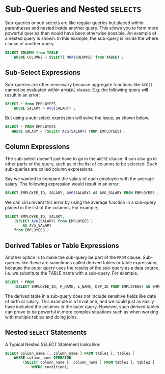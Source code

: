 # Sub-Queries and Nested `SELECTS`
Sub-queries or sub selects are like regular queries but placed within parentheses and nested inside another query. This allows you to form more powerful queries than would have been otherwise possible. An example of a nested query is shown. In this example, the sub-query is inside the where clause of another query.
```sql
SELECT COLUMN from TABLE
    WHERE COLUMN2 = SELECT( MAX(COLUMN2) from TABLE) ;
```

## Sub-Select Expressions
Sub-queries are often necessary because aggregate functions like `AVG()` cannot be evaluated within a `WHERE` clause. E.g. the following query will result in an error:

```sql
SELECT * from EMPLOYEES
    WHERE SALARY > AVG(SALARY) ;
```

But using a sub-select expression will solve the issue, as shown below.
```sql
SELECT * FROM EMPLOYEES
   WHERE SALARY < (SELECT AVG(SALARY) FROM EMPLOYEES) ;
```

## Column Expressions
The sub-select doesn't just have to go in the `WHERE` clause. It can also go in other parts of the query, such as in the list of columns to be selected. Such sub-queries are called column expressions.

Say we wanted to compare the salary of each employee with the average salary. The following expression would result in an error:
```sql
SELECT EMPLOYEE_ID, SALARY, AVG(SALARY) AS AVG_SALARY FROM EMPLOYEES ;
```

We can circumvent this error by using the average function in a sub-query placed in the list of the columns. For example,
```sql
SELECT EMPLOYEE_ID, SALARY, 
    (SELECT AVG(SALARY) from EMPLOYEES ) 
    	AS AVG_SALARY 
    from EMPLOYEES ;
```

## Derived Tables or Table Expressions
Another option is to make the sub-query be part of the `FROM` clause. Sub-queries like these are sometimes called derived tables or table expressions, because the outer query uses the results of the sub-query as a data source, i.e. we substitute the TABLE name with a sub-query. For example,
```sql
SELECT * FROM 
    (SELECT EMPLOYEE_ID, F_NAME, L_NAME, DEP_ID FROM EMPLOYEES) AS EMP4ALL ; 
```

The derived table in a sub-query does not include sensitive fields like date of birth or salary. This example is a trivial one, and we could just as easily have included the columns in the outer query. However, such derived tables can prove to be powerful in more complex situations such as when working with multiple tables and doing joins.

## Nested `SELECT` Statements
A Typical Nested SELECT Statement looks like:
```sql
SELECT column_name [, column_name ] FROM table1 [, table2 ]
	WHERE column_name OPERATOR
		(SELECT column_name [, column_name ] FROM table1 [, table2 ]
			WHERE condition);
```
